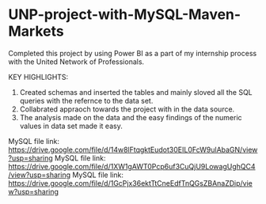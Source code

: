 # UNP-project-with-MySQL-Maven-Markets

Completed this project by using Power BI as a part of my internship process with the United Network of Professionals.

KEY HIGHLIGHTS:

1. Created schemas and inserted the tables and mainly sloved all the SQL queries with the refernce to the data set.
2. Collabrated appraoch towards the project with in the data source.
3. The analysis made on the data and the easy findings of the numeric values in data set made it easy.


MySQL file link: https://drive.google.com/file/d/14w8lFtqgktEudot30EIL0FcW9ulAbaGN/view?usp=sharing
MySQL file link: https://drive.google.com/file/d/1XW1gAWT0Pcp6uf3CuQjU9LowagUghQC4/view?usp=sharing
MySQL file link: https://drive.google.com/file/d/1GcPjx36ektTtCneEdfTnQGsZBAnaZDip/view?usp=sharing
